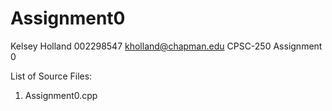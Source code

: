 # Assignment0

Kelsey Holland
002298547
kholland@chapman.edu
CPSC-250
Assignment 0

List of Source Files:
  1) Assignment0.cpp
